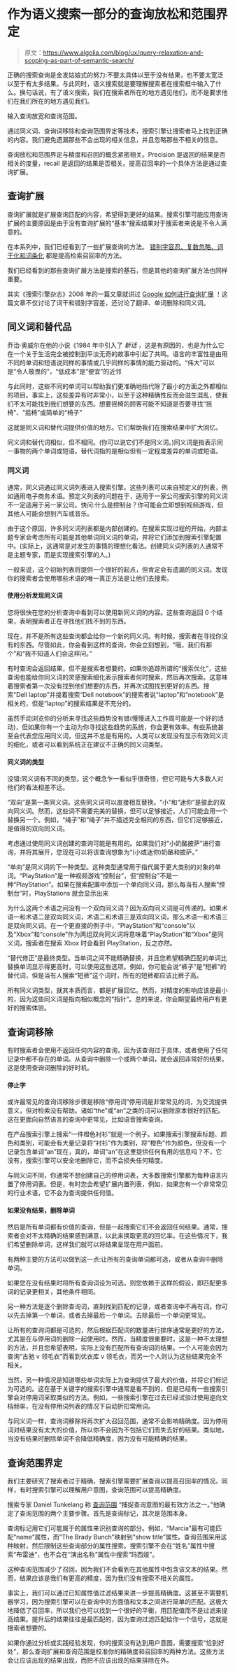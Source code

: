 # 作为语义搜索一部分的查询放松和范围界定

> 原文：<https://www.algolia.com/blog/ux/query-relaxation-and-scoping-as-part-of-semantic-search/>

正确的搜索查询是金发姑娘式的努力:不要太具体以至于没有结果，也不要太宽泛以至于有太多结果。与此同时，语义搜索就是要理解搜索者在搜索框中输入了什么。换句话说，有了语义搜索，我们在搜索者所在的地方遇见他们，而不是要求他们在我们所在的地方遇见我们。

输入查询放宽和查询范围。

通过同义词、查询词移除和查询范围界定等技术，搜索引擎让搜索者马上找到正确的内容。我们避免遗漏那些不会出现的相关信息，并且忽略那些不相关的信息。

查询放松和范围界定与精度和召回的概念紧密相关。Precision 是返回的结果是否相关的度量，recall 是返回的结果是否相关。提高召回率的一个具体方法是通过查询扩展。

## [](#query-expansion)查询扩展

查询扩展就是扩展查询匹配的内容，希望得到更好的结果。搜索引擎可能应用查询扩展的主要原因是由于没有查询扩展的“基本”搜索结果对于搜索者来说是不令人满意的。

在本系列中，我们已经看到了一些扩展查询的方法。 [错别字容忍、复数忽略、词干化和词条化](https://www.searchenginejournal.com/nlp-nlu-semantic-search/444694/?itm_source=site-search&itm_medium=site-search&itm_campaign=site-search) 都是提高检索召回率的方法。

我们已经看到的那些查询扩展方法是搜索的基石，但是其他的查询扩展方法也同样重要。

其实《搜索引擎杂志》2008 年的一篇文章就讲过 [Google 如何进行查询扩展](https://www.searchenginejournal.com/what-is-google-query-expansion-cases-and-examples/7924/) ！这篇文章不仅讨论了词干和错别字容差，还讨论了翻译、单词删除和同义词。

## [](#synonyms-and-alternatives)同义词和替代品

乔治·奥威尔在他的小说《1984 年中引入了 *新话* ，这是有原因的，也是为什么它在一个关于生活完全被控制到平淡无奇的故事中引起了共鸣。语言的丰富性是由用不同的单词和短语说同样的事情或几乎同样的事情的能力驱动的。“伟大”可以是“令人敬畏的”，“低成本”是“便宜”的近邻

与此同时，这些不同的单词可以帮助我们更准确地指代除了最小的方面之外都相似的项目。事实上，这些差异有时非常小，以至于这种精确性反而会滋生混乱，使我们不太可能找到我们想要的东西。想要摇椅的顾客可能不知道是否要寻找“摇椅”、“摇椅”或简单的“椅子”

这就是同义词和替代词提供价值的地方。它们帮助我们在搜索结果中扩大回忆。

同义词和替代词相似，但不相同。(你可以说它们不是同义词。)同义词是指表示同一事物的两个单词或短语。替代词指的是相似但有一定程度差异的单词或短语。

### [](#synonyms)同义词

通常，同义词通过同义词列表进入搜索引擎。这些列表可以来自预定义的列表，例如通用电子商务术语。预定义列表的问题在于，适用于一家公司搜索引擎的同义词不一定适用于另一家公司。快问:什么是控制台？你可能会立即想到视频游戏，但其他人可能会想到汽车或音乐。

由于这个原因，许多同义词列表都是内部创建的。在搜索实现过程的开始，内部主题专家会考虑所有可能是其他单词同义词的单词，并将它们添加到搜索引擎配置中。(实际上，这通常是对发生的事情的理想化看法。创建同义词列表的人通常不是主题专家，而是实现搜索引擎的人。)

一般来说，这个初始列表将提供一个很好的起点，但肯定会有遗漏的同义词。发现你的搜索者会使用哪些术语的唯一真正方法是让他们去搜索。

#### 使用分析发现同义词

您将很快在您的分析查询中看到可以使用新同义词的内容。这些查询返回 0 个结果，表明搜索者正在寻找他们找不到的东西。

现在，并不是所有这些查询都会给你一个新的同义词。有时候，搜索者在寻找你没有的东西。尽管如此，你会看到这样的查询，你会立刻想到，“哦，我们有那个”和“我不知道人们会这样问。”

有时查询会返回结果，但不是搜索者想要的。如果你追踪所谓的“搜索优化”，这些查询也能给你同义词的灵感搜索细化表示搜索者何时搜索，然后再次搜索。这意味着搜索者第一次没有找到他们想要的东西，并再次试图找到更好的东西。搜索“Dell laptop”并接着搜索“Dell notebook”的搜索者说“laptop”和“notebook”是相关的，但是“laptop”的搜索结果是不充分的。

虽然手动浏览你的分析来寻找这些趋势没有错(慢慢进入工作周可能是一个好的活动)，但如果你有一个主动为你寻找这些趋势的系统，你会更有效率。有些系统甚至会代表您应用同义词，但这并不总是有用的。人类可以发现没有显示有效同义词的细化，或者可以看到系统正在建议不正确的同义词类型。

#### 同义词的类型

没错:同义词有不同的类型。这个概念乍一看似乎很奇怪，但它可能与大多数人对他们的看法相差不远。

“双向”是第一类同义词。这些同义词可以直接相互替换。“小”和“迷你”是彼此的双向同义词。然而，这些词不需要完美的替换，但可以足够接近，人们可能会用一个替换另一个。例如，“绳子”和“绳子”并不描述完全相同的东西，但它们足够接近，是值得的双向同义词。

考虑通过使用同义词创建的查询可能是有用的。如果我们对“小奶酪披萨”进行查询，并将其展开，您现在可以将该查询想象为“(小或迷你)奶酪和披萨。”

“单向”是同义词的下一种类型。这种类型通常用于指代属于更大类别的对象的单词。“PlayStation”是一种视频游戏“控制台”，但“控制台”不是一种“PlayStation”。如果在搜索配置中添加一个单向同义词，那么每当有人搜索“控制台”时，PlayStations 就会显示出来

为什么这两个术语之间没有一个双向同义词？因为双向同义词是可传递的。如果术语一和术语二是双向同义词，术语二和术语三是双向同义词，那么术语一和术语三是双向同义词。在一个更直接的例子中，“PlayStation”和“console”以及“Xbox”和“console”作为两组双向同义词将意味着“PlayStation”和“Xbox”是同义词，搜索者在搜索 Xbox 时会看到 PlayStation，反之亦然。

“替代修正”是最终类型。当单词之间不能精确替换，并且您希望精确匹配的单词比替换单词显示得更高时，可以使用这些选项。例如，你可能会说“裤子”是“短裤”的替代词，但是当有人搜索“短裤”这个词时，所有的短裤都应该比裤子高。

所有同义词类型，就其本质而言，都是扩展回忆。然而，对精度的影响应该是最小的，因为这些同义词是指向相似概念的“指针”。总的来说，你会期望最终用户有更好的搜索体验。

## [](#query-word-removal)查询词移除

有时搜索者会使用不返回任何内容的查询，因为该查询过于具体，或者使用了任何记录中都不存在的单词。从查询中删除一个或两个单词，就会返回非常好的结果。这是使用查询词删除的好时机。

#### 停止字

或许最常见的查询词移除步骤是移除“停用词”停用词是非常常见的词，为交流提供意义，但对检索没有帮助。诸如“the”或“an”之类的词可以删除原本很好的匹配。这在更面向自然语言的查询中更常见，比如语音搜索查询。

在产品搜索引擎上搜索“一件橙色衬衫”就是一个例子。如果搜索引擎搜索标题、颜色和类别，可能会有大量记录将“衬衫”作为类别，将“橙色”作为颜色，但没有一个记录包含单词“an”现在，真的，单词“an”在这里提供任何有用的信息吗？不，它没有，搜索引擎可以安全地删除它，而不会损失任何精度。

与同义词不同，你通常不想创建自己的停用词表，大多数搜索引擎都为每种语言内置了停用词表。但是，有时您会希望扩展内置列表，例如，如果您有一个非常常见的行业术语，它不会为查询提供任何值。

#### 如果没有结果，删除单词

然后是所有单词都有价值的查询，但是一起搜索它们不会返回任何结果。通常，搜索者会对不太精确的结果感到满意，以此来换取更高的回忆率。在这些情况下，我们希望删除单词，这样我们就可以将结果呈现在用户面前。

有两种主要的方法可以做到这一点:让所有的查询单词都可选，或者从查询中删除单词。

如果您在没有结果时将所有查询词设为可选，则您依赖于这样的假设，即匹配更多词的记录更相关，其他条件相同。

另一种方法是逐个删除查询词，直到找到匹配的记录，或者查询中不再有词。你可以先去掉第一个单词，或者去掉最后一个单词。去除最后一个单词更常见。

让所有的查询词都是可选的，然后根据匹配词的数量进行排序通常是更好的方法，尤其是在与停用词的删除一起使用时。然而，当精度很重要时，这是一种不太理想的方法，并且您希望表明，实际上没有匹配所有查询词的结果。一个人可能会因为查询“古驰 v 领毛衣”而看到优衣库 v 领毛衣，而另一个人则认为这些结果完全不相关。

当然，另一种情况是知道哪些单词实际上为查询提供了最大的价值，并将它们标记为可选的。这在基于关键字的搜索引擎中通常是看不到的，但是已经有一些搜索引擎会对停用词采取类似的方法。例如，一些搜索引擎在过去已经试验过使用逆向文档频率，在没有停用词列表的情况下自动折扣常用词。

与同义词一样，查询词移除将再次扩大召回范围，通常不会影响精确度。因为停用词对结果没有太大的价值，所以你不会因为不包括它们而失去好的结果。类似地，当没有结果时删除单词不会降低精确度，因为没有可能精确的结果。

## [](#query-scoping)查询范围界定

我们主要研究了搜索者过于精确，搜索引擎需要扩展查询以提高召回率的情况。同样，有时搜索引擎可以理解用户意图，查询范围可以提高精确度。

搜索专家 Daniel Tunkelang 称 [查询范围](https://queryunderstanding.com/query-scoping-ed61b5ec8753) “捕捉查询意图的最有效方法之一。”他确定了查询范围的两个主要步骤。首先是查询标记，其次是范围本身。

查询标记用它们可能属于的属性来识别查询的部分。例如，“Marcia”最有可能匹配“name”属性，而“The Brady Bunch”映射到“show title”属性。查询范围采用这种映射，然后限制这些查询部分的属性搜索。搜索引擎不会在“姓名”属性中搜索“布雷迪”，也不会在“演出名称”属性中搜索“玛西娅”。

这种查询范围减少了召回，因为我们不会看到在其他属性中包含该文本的结果。然而，结果应该是我们有更高的精度，因为我们没有搜索不相关的属性。

事实上，我们可以通过已知属性值过滤结果来进一步提高精确度。这甚至不需要机器学习，因为搜索引擎可以在查询中的方面值和文本之间进行简单的匹配。这极大地降低了召回率，所以我们也可以找到一个很好的平衡，用匹配值而不是过滤来提高结果。提升后的结果往往是最匹配的，因为查询过滤匹配给你一个信号，这就是搜索者想要的。

如果你通过分析或实践经验发现，你的搜索没有达到用户意图，需要搜索“恰到好处”，那么查询扩展和查询范围是校准你的精确度和召回率的两种方法。这些方法会让应该出现的结果出现，而把不应该出现的结果排除在外。